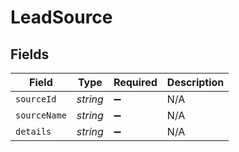 # LeadSource


## Fields

| Field              | Type               | Required           | Description        |
| ------------------ | ------------------ | ------------------ | ------------------ |
| `sourceId`         | *string*           | :heavy_minus_sign: | N/A                |
| `sourceName`       | *string*           | :heavy_minus_sign: | N/A                |
| `details`          | *string*           | :heavy_minus_sign: | N/A                |